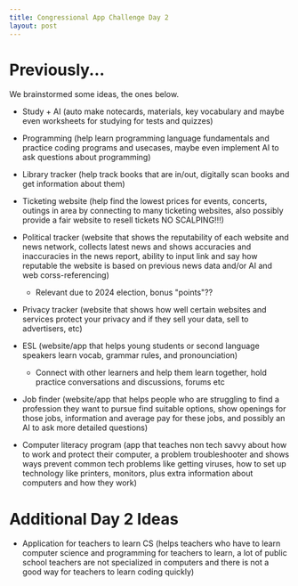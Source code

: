 ```yaml
---
title: Congressional App Challenge Day 2
layout: post
---
```


# Previously...

We brainstormed some ideas, the ones below. 

- Study + AI (auto make notecards, materials, key vocabulary and maybe even worksheets for studying for tests and quizzes)

- Programming (help learn programming language fundamentals and practice coding programs and usecases, maybe even implement AI to ask questions about programming)

- Library tracker (help track books that are in/out, digitally scan books and get information about them)

- Ticketing website (help find the lowest prices for events, concerts, outings in area by connecting to many ticketing websites, also possibly provide a fair website to resell tickets NO SCALPING!!!)

- Political tracker (website that shows the reputability of each website and news network, collects latest news and shows accuracies and inaccuracies in the news report, ability to input link and say how reputable the website is based on previous news data and/or AI and web corss-referencing)
    - Relevant due to 2024 election, bonus "points"??

- Privacy tracker (website that shows how well certain websites and services protect your privacy and if they sell your data, sell to advertisers, etc)

- ESL (website/app that helps young students or second language speakers learn vocab, grammar rules, and pronounciation)
    - Connect with other learners and help them learn together, hold practice conversations and discussions, forums etc

- Job finder (website/app that helps people who are struggling to find a profession they want to pursue find suitable options, show openings for those jobs, information and average pay for these jobs, and possibly an AI to ask more detailed questions)

- Computer literacy program (app that teaches non tech savvy about how to work and protect their computer, a problem troubleshooter and shows ways prevent common tech problems like getting viruses, how to set up technology like printers, monitors, plus extra information about computers and how they work)

# Additional Day 2 Ideas

- Application for teachers to learn CS (helps teachers who have to learn computer science and programming for teachers to learn, a lot of public school teachers are not specialized in computers and there is not a good way for teachers to learn coding quickly)